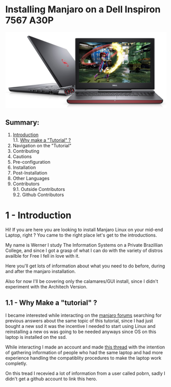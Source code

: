 # Installing Manjaro on a Dell Inspiron 7567 A30P
![Image of Dell Inspiron 7567 A30P](./images/laptop.jpg)


## Summary:
1. [Introduction](https://github.com/Werner1201/manjaro-dell-7567-A30P-install#1---introduction)<br/>   1.1. [Why make a "Tutorial" ? ](https://github.com/Werner1201/manjaro-dell-7567-A30P-install#11---why-make-a-tutorial-) 
2. Navigation on the "Tutorial"
3. Contributing
4. Cautions
5. Pre-configuration
6. Installation
7. Post-Installation
8. Other Languages
9. Contributors<br/>    9.1. Outside Contributors
<br>9.2. Github Contributors 



# 1 - Introduction
Hi! If you are here you are looking to install Manjaro Linux on your mid-end Laptop, right ? You came to the right place let's get to the introductions.

My name is Werner I study The Information Systems on a Private Brazillian College, and since I got a grasp of what I can do with the variety of distros availble for Free I fell in love with it.

Here you'll get lots of information about what you need to do before, during and after the manjaro installation.

Also for now I'll be covering only the calamares/GUI install, since I didn't experiment with the Architech Version. 


## 1.1 - Why Make a "tutorial" ?
I became interested while interacting on the [manjaro forums](https://forum.manjaro.org/) searching for previous answers about the same topic of this tutorial, since I had just bought a new ssd it was the incentive I needed to start using Linux and reinstalling a new os was going to be needed anyways since OS on this laptop is installed on the ssd. 

While interacting I made an account and made [this  thread](https://forum.manjaro.org/t/help-with-first-install-on-a-2-gpu-notebook-dell-inspiron-i15-gaming-7567/36568) with the intention of gathering information of people who had the same laptop and had more experience handling the compatiblity procedures to make the laptop work completly.

On this tread I recevied a lot of information from a user called pobrn, sadly I didn't get a github account to link this hero. 

